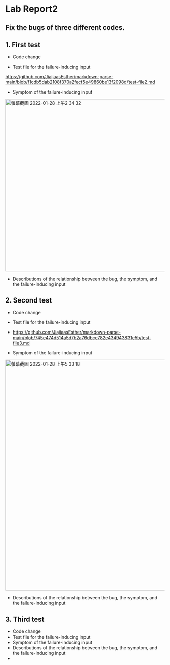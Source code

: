 # Lab Report2
## Fix the bugs of three different codes. 

## 1. First test
* Code change


* Test file for the failure-inducing input

https://github.com/JiajiaasEsther/markdown-parse-main/blob/f1cdb5dab2108f370a2fecf5e49860be13f2098d/test-file2.md

* Symptom of the failure-inducing input
<img width="543" alt="螢幕截圖 2022-01-28 上午2 34 32" src="https://user-images.githubusercontent.com/97696711/151532045-854d4a72-5092-44c3-8d88-74187fce8b78.png">

* Descributions of the relationship between the bug, the symptom, and the failure-inducing input

## 2. Second test
* Code change
* Test file for the failure-inducing input

* https://github.com/JiajiaasEsther/markdown-parse-main/blob/745e474d514a5d7b2a76dbce782e434943831e5b/test-file3.md

* Symptom of the failure-inducing input
 <img width="726" alt="螢幕截圖 2022-01-28 上午5 33 18" src="https://user-images.githubusercontent.com/97696711/151555666-d60e3ef4-f91f-444e-8ea5-14551e54715c.png">

* Descributions of the relationship between the bug, the symptom, and the failure-inducing input



## 3. Third test
* Code change
* Test file for the failure-inducing input
* Symptom of the failure-inducing input
* Descributions of the relationship between the bug, the symptom, and the failure-inducing input
*
